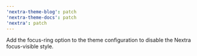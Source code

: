```yaml
---
'nextra-theme-blog': patch
'nextra-theme-docs': patch
'nextra': patch
---
```


Add the focus-ring option to the theme configuration to disable the Nextra
focus-visible style.
